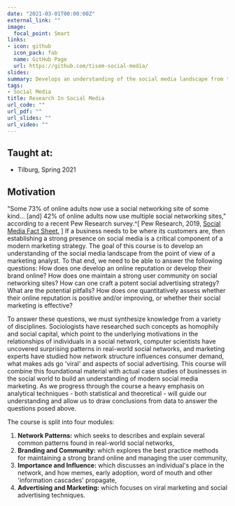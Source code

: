 ```yaml
---
date: "2021-03-01T00:00:00Z"
external_link: ""
image:
  focal_point: Smart
links:
- icon: github
  icon_pack: fab
  name: GitHub Page
  url: https://github.com/tisem-social-media/
slides:
summary: Develops an understanding of the social media landscape from the point of view of a marketing analyst. Targeted at Master's students.
tags:
- Social Media
title: Research In Social Media
url_code: ""
url_pdf: ""
url_slides: ""
url_video: ""
---
```


## Taught at:

- Tilburg, Spring 2021

## Motivation

"Some 73% of online adults now use a social networking site of some kind... [and] 42% of online adults now use multiple social networking sites," according to a recent Pew Research survey.^[
Pew Research, 2019, [Social Media Fact Sheet.](https://www.pewresearch.org/internet/fact-sheet/social-media/)
]
If a business needs to be where its customers are, then establishing a strong presence on social media is a critical component of a modern marketing strategy.
The goal of this course is to develop an understanding of the social media landscape from the point of view of a marketing analyst.
To that end, we need to be able to answer the following questions:
How does one develop an online reputation or develop their brand online? 
How does one maintain a strong user community on social networking sites? 
How can one craft a potent social advertising strategy? 
What are the potential pitfalls?
How does one quantitatively assess whether their online reputation is positive and/or improving, or whether their social marketing is effective?

To answer these questions, we must synthesize knowledge from a variety of disciplines. 
Sociologists have researched such concepts as homophily and social capital, which point to the underlying motivations in the relationships of individuals in a social network, 
  computer scientists have uncovered surprising patterns in real-world social networks, 
  and marketing experts have studied how network structure influences consumer demand, what makes ads go 'viral' and aspects of social advertising. 
This course will combine this foundational material with actual case studies of businesses in the social world to build an understanding of modern social media marketing.
As we progress through the course a heavy emphasis on analytical techniques - both statistical and theoretical - will guide our understanding and allow us to draw conclusions from data to answer the questions posed above.

The course is split into four modules:

1. **Network Patterns:** which seeks to describes and explain several common patterns found in real-world social networks,
2. **Branding and Community:** which explores the best practice methods for maintaining a strong brand online and managing the user community,
3. **Importance and Influence:** which discusses an individual's place in the network, and how memes, early adoption, word of mouth and other 'information cascades' propagate,
4. **Advertising and Marketing:** which focuses on viral marketing and social advertising techniques.
